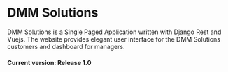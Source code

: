# DMM Solutions

DMM Solutions is a Single Paged Application written with Django Rest and Vuejs. The website provides elegant user interface for the DMM Solutions customers and dashboard for managers.

#### Current version: Release 1.0

